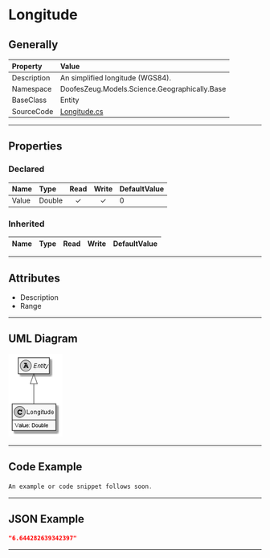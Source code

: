 ﻿# Longitude

## Generally

|Property|Value|
|:-|:-|
|Description|An simplified longitude (WGS84).|
|Namespace|DoofesZeug.Models.Science.Geographically.Base|
|BaseClass|Entity|
|SourceCode|[Longitude.cs](../../../../DoofesZeug.Library/Src/Models/Science/Geographically/Base/Longitude.cs)|

---

## Properties

### Declared

|Name|Type|Read|Write|DefaultValue|
|:---|:---|:--:|:---:|:-----------|
|Value|Double|&#x2713;|&#x2713;|0|

### Inherited

|Name|Type|Read|Write|DefaultValue|
|:---|:---|:--:|:---:|:-----------|

---

## Attributes

- Description
- Range

---

## UML Diagram

![Longitude.png](./Longitude.png "Longitude")

---

## Code Example

```cs
An example or code snippet follows soon.
```

---

## JSON Example

```json
"6.644282639342397"
```

---

